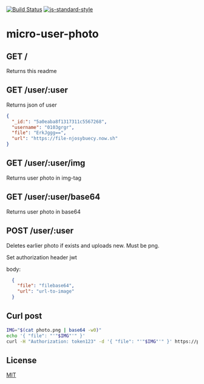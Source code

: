 [![Build Status](https://travis-ci.org/telemark/micro-user-photo.svg?branch=master)](https://travis-ci.org/telemark/micro-user-photo)
[![js-standard-style](https://img.shields.io/badge/code%20style-standard-brightgreen.svg?style=flat)](https://github.com/feross/standard)

# micro-user-photo

## GET /

Returns this readme

## GET /user/:user

Returns json of user

```json
{
  "_id:": "5a0eaba8f1317311c5567268",
  "username": "0103grgr",
  "file": "ErkJggg==",
  "url": "https://file-njosybuecy.now.sh"
}
```

## GET /user/:user/img

Returns user photo in img-tag

## GET /user/:user/base64

Returns user photo in base64

## POST /user/:user

Deletes earlier photo if exists and uploads new. Must be png.

Set authorization header jwt

body:
```json
  {
    "file": "filebase64",
    "url": "url-to-image"
  }
```

## Curl post

```sh
IMG="$(cat photo.png | base64 -w0)"
echo '{ "file": "'"$IMG"'" }'
curl -H "Authorization: token123" -d '{ "file": "'"$IMG"'" }' https://photos.service.url/user/username
```

## License

[MIT](LICENSE)
